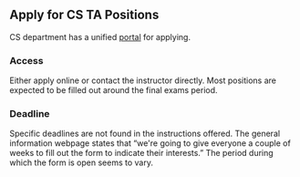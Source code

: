 ## Apply for CS TA Positions

CS department has a unified [portal](https://www.ugrad.cs.cmu.edu/ta/general.html) for applying.
 
### Access
Either apply online or contact the instructor directly. Most positions are expected to be filled out around the final exams period.
 
### Deadline
Specific deadlines are not found in the instructions offered. The general information webpage states that “we're going to give everyone a couple of weeks to fill out the form to indicate their interests.” The period during which the form is open seems to vary.
